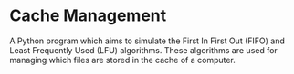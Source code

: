 # Cache Management
A Python program which aims to simulate the First In First Out (FIFO) and Least Frequently Used (LFU) algorithms. These algorithms are used for managing which files are stored in the cache of a computer.

